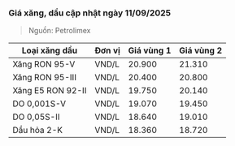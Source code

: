 
### Giá xăng, dầu cập nhật ngày 11/09/2025
> Nguồn: Petrolimex

| Loại xăng dầu     | Đơn vị | Giá vùng 1 | Giá vùng 2 |
|-------------------|--------|------------|------------|
| Xăng RON 95-V     | VND/L  |     20.900 |     21.310 |
| Xăng RON 95-III   | VND/L  |     20.400 |     20.800 |
| Xăng E5 RON 92-II | VND/L  |     19.750 |     20.140 |
| DO 0,001S-V       | VND/L  |     19.070 |     19.450 |
| DO 0,05S-II       | VND/L  |     18.640 |     19.010 |
| Dầu hỏa 2-K       | VND/L  |     18.360 |     18.720 |
